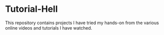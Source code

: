 # Tutorial-Hell

This repository contains projects I have tried my hands-on from the various online videos and tutorials I have watched.
